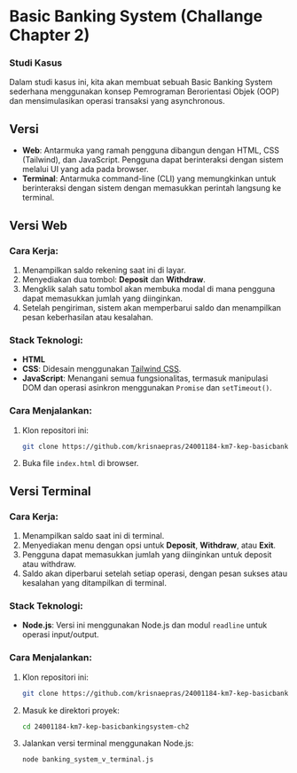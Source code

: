 # Basic Banking System (Challange Chapter 2)

### Studi Kasus
Dalam studi kasus ini, kita akan membuat sebuah Basic Banking System sederhana menggunakan konsep Pemrograman Berorientasi Objek (OOP) dan mensimulasikan operasi transaksi yang asynchronous.

## Versi

- **Web**: Antarmuka yang ramah pengguna dibangun dengan HTML, CSS (Tailwind), dan JavaScript. Pengguna dapat berinteraksi dengan sistem melalui UI yang ada pada browser.
- **Terminal**: Antarmuka command-line (CLI) yang memungkinkan untuk berinteraksi dengan sistem dengan memasukkan perintah langsung ke terminal.

## Versi Web

### Cara Kerja:
1. Menampilkan saldo rekening saat ini di layar.
2. Menyediakan dua tombol: **Deposit** dan **Withdraw**.
3. Mengklik salah satu tombol akan membuka modal di mana pengguna dapat memasukkan jumlah yang diinginkan.
4. Setelah pengiriman, sistem akan memperbarui saldo dan menampilkan pesan keberhasilan atau kesalahan.

### Stack Teknologi:
- **HTML**
- **CSS**: Didesain menggunakan [Tailwind CSS](https://tailwindcss.com/).
- **JavaScript**: Menangani semua fungsionalitas, termasuk manipulasi DOM dan operasi asinkron menggunakan `Promise` dan `setTimeout()`.

### Cara Menjalankan:
1. Klon repositori ini:
    ```bash
    git clone https://github.com/krisnaepras/24001184-km7-kep-basicbankingsystem-ch2.git
    ```
2. Buka file `index.html` di browser.

## Versi Terminal

### Cara Kerja:
1. Menampilkan saldo saat ini di terminal.
2. Menyediakan menu dengan opsi untuk **Deposit**, **Withdraw**, atau **Exit**.
3. Pengguna dapat memasukkan jumlah yang diinginkan untuk deposit atau withdraw.
4. Saldo akan diperbarui setelah setiap operasi, dengan pesan sukses atau kesalahan yang ditampilkan di terminal.

### Stack Teknologi:
- **Node.js**: Versi ini menggunakan Node.js dan modul `readline` untuk operasi input/output.

### Cara Menjalankan:
1. Klon repositori ini:
    ```bash
    git clone https://github.com/krisnaepras/24001184-km7-kep-basicbankingsystem-ch2.git
    ```
2. Masuk ke direktori proyek:
    ```bash
    cd 24001184-km7-kep-basicbankingsystem-ch2
    ```
3. Jalankan versi terminal menggunakan Node.js:
    ```bash
    node banking_system_v_terminal.js
    ```
